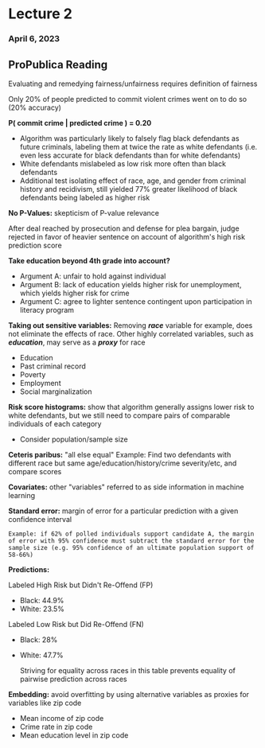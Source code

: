 # Lecture 2
### April 6, 2023

## ProPublica Reading
Evaluating and remedying fairness/unfairness requires definition of fairness

Only 20% of people predicted to commit violent crimes went on to do so (20% accuracy)

**P( commit crime | predicted crime ) = 0.20**

* Algorithm was particularly likely to falsely flag black defendants as future criminals, labeling them at twice the rate as white defendants (i.e. even less accurate for black defendants than for white defendants)
* White defendants mislabeled as low risk more often than black defendants
* Additional test isolating effect of race, age, and gender from criminal history and recidivism, still yielded 77% greater likelihood of black defendants being labeled as higher risk

**No P-Values:** skepticism of P-value relevance

After deal reached by prosecution and defense for plea bargain, judge rejected in favor of heavier sentence on account of algorithm's high risk prediction score

**Take education beyond 4th grade into account?** 
* Argument A: unfair to hold against individual
* Argument B: lack of education yields higher risk for unemployment, which yields higher risk for crime
* Argument C: agree to lighter sentence contingent upon participation in literacy program

**Taking out sensitive variables:** Removing ***race*** variable for example, does not eliminate the effects of race. Other highly correlated variables, such as ***education***, may serve as a ***proxy*** for race
* Education
* Past criminal record
* Poverty
* Employment
* Social marginalization

**Risk score histograms:** show that algorithm generally assigns lower risk to white defendants, but we still need to compare pairs of comparable individuals of each category
* Consider population/sample size

**Ceteris paribus:** "all else equal"
    Example: Find two defendants with different race but same age/education/history/crime severity/etc, and compare scores

**Covariates:** other "variables" referred to as side information in machine learning

**Standard error:** margin of error for a particular prediction with a given confidence interval
    
    Example: if 62% of polled individuals support candidate A, the margin of error with 95% confidence must subtract the standard error for the sample size (e.g. 95% confidence of an ultimate population support of 58-66%)

**Predictions:**

Labeled High Risk but Didn't Re-Offend (FP)
* Black: 44.9%
* White: 23.5%

Labeled Low Risk but Did Re-Offend (FN)
* Black: 28%
* White: 47.7%


    Striving for equality across races in this table prevents equality of pairwise prediction across races

**Embedding:** avoid overfitting by using alternative variables as proxies for variables like zip code
* Mean income of zip code
* Crime rate in zip code
* Mean education level in zip code
